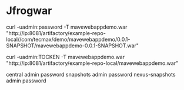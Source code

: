 # Jfrogwar

curl -uadmin:password -T mavewebappdemo.war "http://ip:8081/artifactory/example-repo-local//com/tecmax/demo/mavewebappdemo/0.0.1-SNAPSHOT/mavewebappdemo-0.0.1-SNAPSHOT.war"

curl -uadmin:TOCKEN -T mavewebappdemo.war "http://ip:8081/artifactory/example-repo-local/mavewebappdemo.war"

<!-- Another sample, using keys to authenticate.
<server>
  <id>siteServer</id>
  <privateKey>/path/to/private/key</privateKey>
  <passphrase>optional; leave empty if not used.</passphrase>
</server>
-->
central admin password snapshots admin password nexus-snapshots admin password
